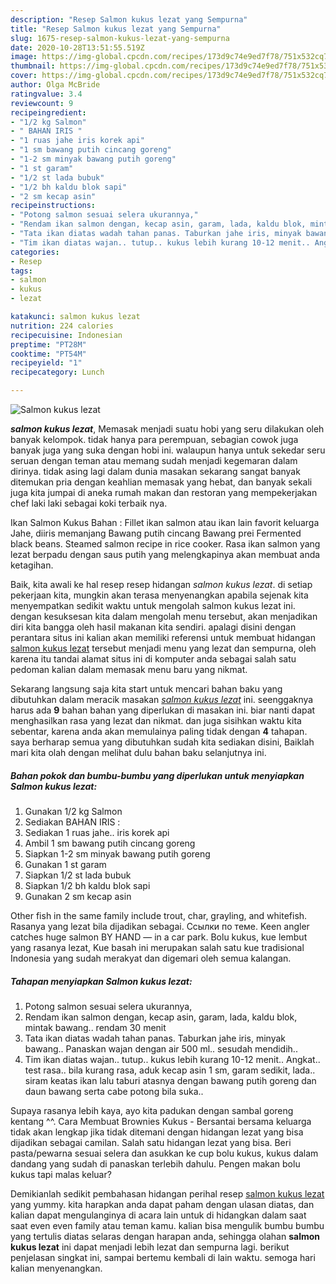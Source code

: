 ```yaml
---
description: "Resep Salmon kukus lezat yang Sempurna"
title: "Resep Salmon kukus lezat yang Sempurna"
slug: 1675-resep-salmon-kukus-lezat-yang-sempurna
date: 2020-10-28T13:51:55.519Z
image: https://img-global.cpcdn.com/recipes/173d9c74e9ed7f78/751x532cq70/salmon-kukus-lezat-foto-resep-utama.jpg
thumbnail: https://img-global.cpcdn.com/recipes/173d9c74e9ed7f78/751x532cq70/salmon-kukus-lezat-foto-resep-utama.jpg
cover: https://img-global.cpcdn.com/recipes/173d9c74e9ed7f78/751x532cq70/salmon-kukus-lezat-foto-resep-utama.jpg
author: Olga McBride
ratingvalue: 3.4
reviewcount: 9
recipeingredient:
- "1/2 kg Salmon"
- " BAHAN IRIS "
- "1 ruas jahe iris korek api"
- "1 sm bawang putih cincang goreng"
- "1-2 sm minyak bawang putih goreng"
- "1 st garam"
- "1/2 st lada bubuk"
- "1/2 bh kaldu blok sapi"
- "2 sm kecap asin"
recipeinstructions:
- "Potong salmon sesuai selera ukurannya,"
- "Rendam ikan salmon dengan, kecap asin, garam, lada, kaldu blok, mintak bawang.. rendam 30 menit"
- "Tata ikan diatas wadah tahan panas. Taburkan jahe iris, minyak bawang.. Panaskan wajan dengan air 500 ml.. sesudah mendidih.."
- "Tim ikan diatas wajan.. tutup.. kukus lebih kurang 10-12 menit.. Angkat.. test rasa.. bila kurang rasa, aduk kecap asin 1 sm, garam sedikit, lada.. siram keatas ikan lalu taburi atasnya dengan bawang putih goreng dan daun bawang serta cabe potong bila suka.."
categories:
- Resep
tags:
- salmon
- kukus
- lezat

katakunci: salmon kukus lezat 
nutrition: 224 calories
recipecuisine: Indonesian
preptime: "PT28M"
cooktime: "PT54M"
recipeyield: "1"
recipecategory: Lunch

---
```



![Salmon kukus lezat](https://img-global.cpcdn.com/recipes/173d9c74e9ed7f78/751x532cq70/salmon-kukus-lezat-foto-resep-utama.jpg)

<b><i>salmon kukus lezat</i></b>, Memasak menjadi suatu hobi yang seru dilakukan oleh banyak kelompok. tidak hanya para perempuan, sebagian cowok juga banyak juga yang suka dengan hobi ini. walaupun hanya untuk sekedar seru seruan dengan teman atau memang sudah menjadi kegemaran dalam dirinya. tidak asing lagi dalam dunia masakan sekarang sangat banyak ditemukan pria dengan keahlian memasak yang hebat, dan banyak sekali juga kita jumpai di aneka rumah makan dan restoran yang mempekerjakan chef laki laki sebagai koki terbaik nya.

Ikan Salmon Kukus Bahan : Fillet ikan salmon atau ikan lain favorit keluarga Jahe, diiris memanjang Bawang putih cincang Bawang prei Fermented black beans. Steamed salmon recipe in rice cooker. Rasa ikan salmon yang lezat berpadu dengan saus putih yang melengkapinya akan membuat anda ketagihan.

Baik, kita awali ke hal resep resep hidangan <i>salmon kukus lezat</i>. di setiap pekerjaan kita, mungkin akan terasa menyenangkan apabila sejenak kita menyempatkan sedikit waktu untuk mengolah salmon kukus lezat ini. dengan kesuksesan kita dalam mengolah menu tersebut, akan menjadikan diri kita bangga oleh hasil makanan kita sendiri. apalagi disini dengan perantara situs ini kalian akan memiliki referensi untuk membuat hidangan <u>salmon kukus lezat</u> tersebut menjadi menu yang lezat dan sempurna, oleh karena itu tandai alamat situs ini di komputer anda sebagai salah satu pedoman kalian dalam memasak menu baru yang nikmat.


Sekarang langsung saja kita start untuk mencari bahan baku yang dibutuhkan dalam meracik masakan <u><i>salmon kukus lezat</i></u> ini. seenggaknya harus ada <b>9</b> bahan bahan yang diperlukan di masakan ini. biar nanti dapat menghasilkan rasa yang lezat dan nikmat. dan juga sisihkan waktu kita sebentar, karena anda akan memulainya paling tidak dengan <b>4</b> tahapan. saya berharap semua yang dibutuhkan sudah kita sediakan disini, Baiklah mari kita olah dengan melihat dulu bahan baku selanjutnya ini.

<!--inarticleads1-->

##### Bahan pokok dan bumbu-bumbu yang diperlukan untuk menyiapkan Salmon kukus lezat:

1. Gunakan 1/2 kg Salmon
1. Sediakan  BAHAN IRIS :
1. Sediakan 1 ruas jahe.. iris korek api
1. Ambil 1 sm bawang putih cincang goreng
1. Siapkan 1-2 sm minyak bawang putih goreng
1. Gunakan 1 st garam
1. Siapkan 1/2 st lada bubuk
1. Siapkan 1/2 bh kaldu blok sapi
1. Gunakan 2 sm kecap asin


Other fish in the same family include trout, char, grayling, and whitefish. Rasanya yang lezat bila dijadikan sebagai. Ссылки по теме. Keen angler catches huge salmon BY HAND — in a car park. Bolu kukus, kue lembut yang rasanya lezat, Kue basah ini merupakan salah satu kue tradisional Indonesia yang sudah merakyat dan digemari oleh semua kalangan. 

<!--inarticleads2-->

##### Tahapan menyiapkan Salmon kukus lezat:

1. Potong salmon sesuai selera ukurannya,
1. Rendam ikan salmon dengan, kecap asin, garam, lada, kaldu blok, mintak bawang.. rendam 30 menit
1. Tata ikan diatas wadah tahan panas. Taburkan jahe iris, minyak bawang.. Panaskan wajan dengan air 500 ml.. sesudah mendidih..
1. Tim ikan diatas wajan.. tutup.. kukus lebih kurang 10-12 menit.. Angkat.. test rasa.. bila kurang rasa, aduk kecap asin 1 sm, garam sedikit, lada.. siram keatas ikan lalu taburi atasnya dengan bawang putih goreng dan daun bawang serta cabe potong bila suka..


Supaya rasanya lebih kaya, ayo kita padukan dengan sambal goreng kentang ^^. Cara Membuat Brownies Kukus - Bersantai bersama keluarga tidak akan lengkap jika tidak ditemani dengan hidangan lezat yang bisa dijadikan sebagai camilan. Salah satu hidangan lezat yang bisa. Beri pasta/pewarna sesuai selera dan asukkan ke cup bolu kukus, kukus dalam dandang yang sudah di panaskan terlebih dahulu. Pengen makan bolu kukus tapi malas keluar? 

Demikianlah sedikit pembahasan hidangan perihal resep <u>salmon kukus lezat</u> yang yummy. kita harapkan anda dapat paham dengan ulasan diatas, dan kalian dapat mengulanginya di acara lain untuk di hidangkan dalam saat saat even even family atau teman kamu. kalian bisa mengulik bumbu bumbu yang tertulis diatas selaras dengan harapan anda, sehingga olahan <b>salmon kukus lezat</b> ini dapat menjadi lebih lezat dan sempurna lagi. berikut penjelasan singkat ini, sampai bertemu kembali di lain waktu. semoga hari kalian menyenangkan.
